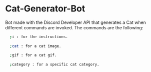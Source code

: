 # Cat-Generator-Bot
Bot made with the Discord Developer API that generates a Cat when different commands are invoked.
The commands are the following:
```bash
  ;i : for the instructions.
  
  ;cat : for a cat image.
  
  ;gif : for a cat gif.
  
  ;category : for a specific cat category.
```
